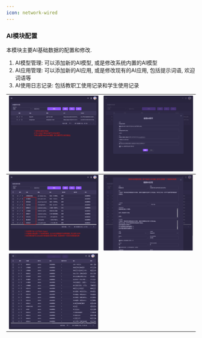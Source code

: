 ```yaml
---
icon: network-wired
---
```


### AI模块配置

本模块主要AI基础数据的配置和修改.

1. AI模型管理: 可以添加新的AI模型, 或是修改系统内置的AI模型
2. AI应用管理: 可以添加新的AI应用, 或是修改现有的AI应用, 包括提示词语, 欢迎词语等
3. AI使用日志记录: 包括教职工使用记录和学生使用记录

| <img src="./images/AIChat-51.png" > | <img src="./images/AIChat-52.png" > |
|------------------------------------------|------------------------------------------|
| <img src="./images/AIChat-53.png" > | <img src="./images/AIChat-54.png" > |
| <img src="./images/AIChat-55.png" > |  |
